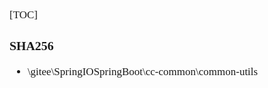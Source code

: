 <span  style="font-family: Simsun,serif; font-size: 17px; ">

[TOC]

### SHA256

- \gitee\SpringIOSpringBoot\cc-common\common-utils

</span>